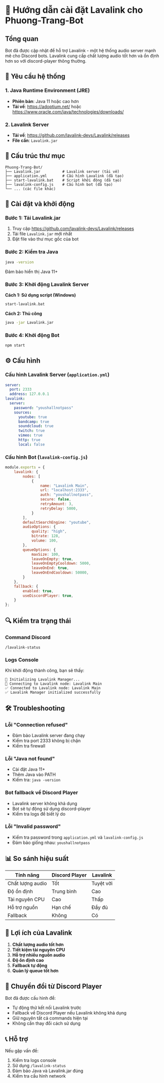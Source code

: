 # 🎵 Hướng dẫn cài đặt Lavalink cho Phuong-Trang-Bot

## Tổng quan
Bot đã được cập nhật để hỗ trợ Lavalink - một hệ thống audio server mạnh mẽ cho Discord bots. Lavalink cung cấp chất lượng audio tốt hơn và ổn định hơn so với discord-player thông thường.

## 🔧 Yêu cầu hệ thống

### 1. Java Runtime Environment (JRE)
- **Phiên bản**: Java 11 hoặc cao hơn
- **Tải về**: https://adoptium.net/ hoặc https://www.oracle.com/java/technologies/downloads/

### 2. Lavalink Server
- **Tải về**: https://github.com/lavalink-devs/Lavalink/releases
- **File cần**: `Lavalink.jar`

## 📁 Cấu trúc thư mục
```
Phuong-Trang-Bot/
├── Lavalink.jar          # Lavalink server (tải về)
├── application.yml       # Cấu hình Lavalink (đã tạo)
├── start-lavalink.bat    # Script khởi động (đã tạo)
├── lavalink-config.js    # Cấu hình bot (đã tạo)
└── ... (các file khác)
```

## 🚀 Cài đặt và khởi động

### Bước 1: Tải Lavalink.jar
1. Truy cập https://github.com/lavalink-devs/Lavalink/releases
2. Tải file `Lavalink.jar` mới nhất
3. Đặt file vào thư mục gốc của bot

### Bước 2: Kiểm tra Java
```bash
java -version
```
Đảm bảo hiển thị Java 11+ 

### Bước 3: Khởi động Lavalink Server
**Cách 1: Sử dụng script (Windows)**
```bash
start-lavalink.bat
```

**Cách 2: Thủ công**
```bash
java -jar Lavalink.jar
```

### Bước 4: Khởi động Bot
```bash
npm start
```

## ⚙️ Cấu hình

### Cấu hình Lavalink Server (`application.yml`)
```yaml
server:
  port: 2333
  address: 127.0.0.1
lavalink:
  server:
    password: "youshallnotpass"
    sources:
      youtube: true
      bandcamp: true
      soundcloud: true
      twitch: true
      vimeo: true
      http: true
      local: false
```

### Cấu hình Bot (`lavalink-config.js`)
```javascript
module.exports = {
    lavalink: {
        nodes: [
            {
                name: "Lavalink Main",
                url: "localhost:2333",
                auth: "youshallnotpass",
                secure: false,
                retryAmount: 3,
                retryDelay: 5000,
            }
        ],
        defaultSearchEngine: "youtube",
        audioOptions: {
            quality: "high",
            bitrate: 128,
            volume: 100,
        },
        queueOptions: {
            maxSize: 100,
            leaveOnEmpty: true,
            leaveOnEmptyCooldown: 5000,
            leaveOnEnd: true,
            leaveOnEndCooldown: 50000,
        }
    },
    fallback: {
        enabled: true,
        useDiscordPlayer: true,
    }
};
```

## 🔍 Kiểm tra trạng thái

### Command Discord
```
/lavalink-status
```

### Logs Console
Khi khởi động thành công, bạn sẽ thấy:
```
🎵 Initializing Lavalink Manager...
🔗 Connecting to Lavalink node: Lavalink Main
✅ Connected to Lavalink node: Lavalink Main
✅ Lavalink Manager initialized successfully
```

## 🛠️ Troubleshooting

### Lỗi "Connection refused"
- Đảm bảo Lavalink server đang chạy
- Kiểm tra port 2333 không bị chặn
- Kiểm tra firewall

### Lỗi "Java not found"
- Cài đặt Java 11+
- Thêm Java vào PATH
- Kiểm tra: `java -version`

### Bot fallback về Discord Player
- Lavalink server không khả dụng
- Bot sẽ tự động sử dụng discord-player
- Kiểm tra logs để biết lý do

### Lỗi "Invalid password"
- Kiểm tra password trong `application.yml` và `lavalink-config.js`
- Đảm bảo giống nhau: `youshallnotpass`

## 📊 So sánh hiệu suất

| Tính năng | Discord Player | Lavalink |
|-----------|----------------|----------|
| Chất lượng audio | Tốt | Tuyệt vời |
| Độ ổn định | Trung bình | Cao |
| Tài nguyên CPU | Cao | Thấp |
| Hỗ trợ nguồn | Hạn chế | Đầy đủ |
| Fallback | Không | Có |

## 🎯 Lợi ích của Lavalink

1. **Chất lượng audio tốt hơn**
2. **Tiết kiệm tài nguyên CPU**
3. **Hỗ trợ nhiều nguồn audio**
4. **Độ ổn định cao**
5. **Fallback tự động**
6. **Quản lý queue tốt hơn**

## 🔄 Chuyển đổi từ Discord Player

Bot đã được cấu hình để:
- Tự động thử kết nối Lavalink trước
- Fallback về Discord Player nếu Lavalink không khả dụng
- Giữ nguyên tất cả commands hiện tại
- Không cần thay đổi cách sử dụng

## 📞 Hỗ trợ

Nếu gặp vấn đề:
1. Kiểm tra logs console
2. Sử dụng `/lavalink-status`
3. Đảm bảo Java và Lavalink.jar đúng
4. Kiểm tra cấu hình network 